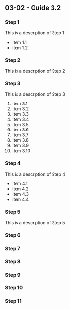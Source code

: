 <h2>03-02 - Guide 3.2                       </h2>  

### Step 1
This is a description of Step 1
- Item 1.1
- item 1.2 
<sp></sp>

### Step 2   
This is a description of Step 2
<sp></sp>

### Step 3
This is a description of Step 3
 1. Item 3.1
 2. Item 3.2
 3. Item 3.3
 4. Item 3.4
 5. Item 3.5
 6. Item 3.6
 7. Item 3.7
 8. Item 3.8
 9. Item 3.9
10. Item 3.10
<sp></sp>

### Step 4  
This is a description of Step 4
- Item 4.1
- item 4.2 
- Item 4.3
- item 4.4 
<sp></sp>

### Step 5   
This is a description of Step 5
<sp></sp>

### Step 6   
<sp></sp>

### Step 7
<sp></sp>

### Step 8
<sp></sp>

### Step 9
<sp></sp>

### Step 10
<sp></sp>

### Step 11
<sp></sp>


<span></span>